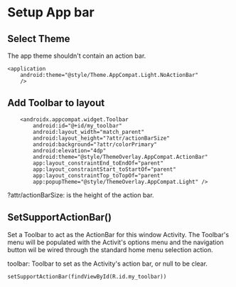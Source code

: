 # Setup App bar

## Select Theme
The app theme shouldn't contain an action bar. 
```
<application
    android:theme="@style/Theme.AppCompat.Light.NoActionBar"
    />
```

## Add Toolbar to layout
```
    <androidx.appcompat.widget.Toolbar
        android:id="@+id/my_toolbar"
        android:layout_width="match_parent"
        android:layout_height="?attr/actionBarSize"
        android:background="?attr/colorPrimary"
        android:elevation="4dp"
        android:theme="@style/ThemeOverlay.AppCompat.ActionBar"
        app:layout_constraintEnd_toEndOf="parent"
        app:layout_constraintStart_toStartOf="parent"
        app:layout_constraintTop_toTopOf="parent"
        app:popupTheme="@style/ThemeOverlay.AppCompat.Light" />
```

?attr/actionBarSize: is the height of the action bar. 


## SetSupportActionBar()
Set a Toolbar to act as the ActionBar for this window Activity. The Toolbar's menu will be populated with the Activit's options menu and the navigation button wil be wired through the standard home menu selection action. 

toolbar: Toolbar to set as the Activity's action bar, or null to be clear. 

```
setSupportActionBar(findViewById(R.id.my_toolbar))
```

